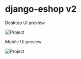 # django-eshop v2

Desktop UI preview

![Project](gifs/desktop-ui.gif)

Mobile UI preview

![Project](gifs/mobile-ui.gif)
